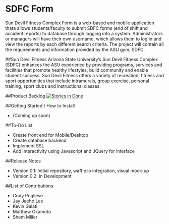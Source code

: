 # SDFC Form
Sun Devil Fitness Complex Form is a web-based and mobile application thata allows students/faculty to submit SDFC forms (end of shift and accident reports) to database through logging into a system. Administrators or managers will have their own username, which allows them to log in and view the reports by each different search criteria. The project will contain all the requirements and information provided by the ASU gym, SDFC.

##Sun Devil Fitness
Arizona State University’s Sun Devil Fitness Complex (SDFC) enhances the ASU experience by providing programs, services and facilities that promote healthy lifestyles, build community and enable student success. Sun Devil Fitness offers a variety of recreation, fitness and sport opportunities that include intramurals, group exercise, personal training, sport clubs and instructional classes.

##Product Backlog
[![Stories in Done](https://badge.waffle.io/asu-cis-capstone/sdfc.png?label=Done&title=Done)](https://waffle.io/asu-cis-capstone/sdfc)

##Getting Started / How to Install
- (Coming up soon)

##To-Do List
- Create front end for Mobile/Desktop
- Create database backend
- Implement SSL
- Add interactivity using Javascript and JQuery for interface

##Release Notes
- Version 0.1: Initial repository, waffle.io integration, visual mock-up
- Version 0.2: In Development

##List of Contributions
* Cody Pugliese
* Jay Jaeho Lee
* Kevin Galati
* Matthew Okamoto
* Shem Miller
